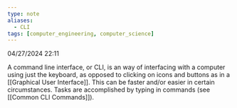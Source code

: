 ```yaml
---
type: note
aliases:
  - CLI
tags: [computer_engineering, computer_science]
---
```

04/27/2024 22:11

  

A command line interface, or CLI, is an way of interfacing with a computer using just the keyboard, as opposed to clicking on icons and buttons as in a [[Graphical User Interface]]. This can be faster and/or easier in certain circumstances. Tasks are accomplished by typing in commands (see [[Common CLI Commands]]). 
